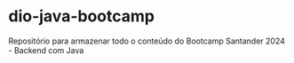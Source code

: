 # dio-java-bootcamp
Repositório para armazenar todo o conteúdo do Bootcamp Santander 2024 - Backend com Java

